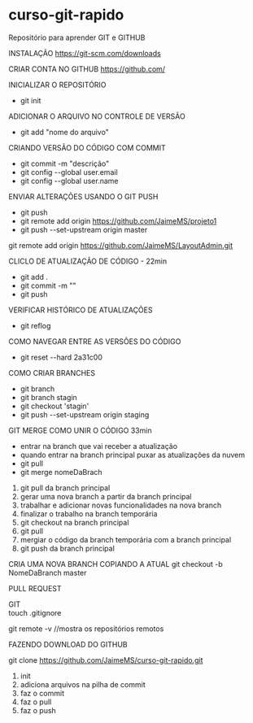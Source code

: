# curso-git-rapido
Repositório para aprender GIT e GITHUB

INSTALAÇÃO
https://git-scm.com/downloads

CRIAR CONTA NO GITHUB
https://github.com/

INICIALIZAR O REPOSITÓRIO
- git init 

ADICIONAR O ARQUIVO NO CONTROLE DE VERSÃO
- git add "nome do arquivo"

CRIANDO VERSÃO DO CÓDIGO COM COMMIT
- git commit -m "descrição"
- git config --global user.email 
- git config --global user.name
 
ENVIAR ALTERAÇÕES USANDO O GIT PUSH
- git push
- git remote add origin https://github.com/JaimeMS/projeto1
- git push --set-upstream origin master

git remote add origin https://github.com/JaimeMS/LayoutAdmin.git

CLICLO DE ATUALIZAÇÃO DE CÓDIGO - 22min
- git add .
- git commit -m ""
- git push

VERIFICAR HISTÓRICO DE ATUALIZAÇÕES
- git reflog

COMO NAVEGAR ENTRE AS VERSÕES DO CÓDIGO
- git reset --hard 2a31c00

COMO CRIAR BRANCHES
- git branch
- git branch stagin
- git checkout 'stagin'
- git push --set-upstream origin staging

GIT MERGE COMO UNIR O CÓDIGO 33min
- entrar na branch que vai receber a atualização
- quando entrar na branch principal puxar as atualizações da nuvem
- git pull
- git merge nomeDaBrach

1. git pull da branch principal
2. gerar uma nova branch a partir da branch principal
3. trabalhar e adicionar novas funcionalidades na nova branch
4. finalizar o trabalho na branch temporária
5. git checkout na branch principal
6. git pull
7. mergiar o código da branch temporária com a branch principal
8. git push da branch principal

CRIA UMA NOVA BRANCH COPIANDO A ATUAL
git checkout -b NomeDaBranch master

PULL REQUEST

GIT 	
touch .gitignore



git remote -v //mostra os repositórios remotos

FAZENDO DOWNLOAD DO GITHUB

git clone https://github.com/JaimeMS/curso-git-rapido.git

1. init
2. adiciona arquivos na pilha de commit
3. faz o commit
4. faz o pull
5. faz o push
